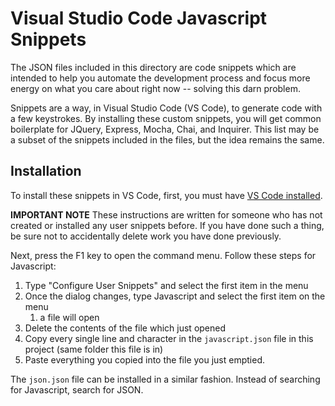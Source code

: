 # Visual Studio Code Javascript Snippets #

The JSON files included in this directory are code snippets which are intended to help you automate the development process and focus more energy on what you care about right now -- solving this darn problem.

Snippets are a way, in Visual Studio Code (VS Code), to generate code with a few keystrokes. By installing these custom snippets, you will get common boilerplate for JQuery, Express, Mocha, Chai, and Inquirer. This list may be a subset of the snippets included in the files, but the idea remains the same.

## Installation ##

To install these snippets in VS Code, first, you must have [VS Code installed](https://code.visualstudio.com/).

**IMPORTANT NOTE** These instructions are written for someone who has not created or installed any user snippets before. If you have done such a thing, be sure not to accidentally delete work you have done previously.

Next, press the F1 key to open the command menu. Follow these steps for Javascript:

1. Type "Configure User Snippets" and select the first item in the menu
2. Once the dialog changes, type Javascript and select the first item on the menu
   1. a file will open
3. Delete the contents of the file which just opened
4. Copy every single line and character in the `javascript.json` file in this project (same folder this file is in)
5. Paste everything you copied into the file you just emptied.

The `json.json` file can be installed in a similar fashion. Instead of searching for Javascript, search for JSON.
